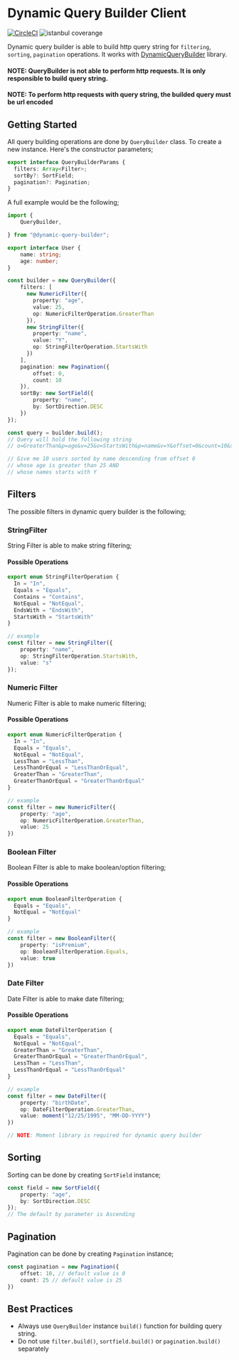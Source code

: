 # Dynamic Query Builder Client

[![CircleCI](https://circleci.com/gh/oplog/dynamic-query-builder-client.svg?style=svg)](https://circleci.com/gh/oplog/dynamic-query-builder-client)
![istanbul coverange](https://img.shields.io/badge/code%20coverange-93.04-green.svg)

Dynamic query builder is able to build http query string for `filtering`, `sorting`, `pagination` operations. It works with [DynamicQueryBuilder](https://oplog.visualstudio.com/RnD/Omni%20Code/_git/OmniServices?path=%2Fsrc%2Fbackend%2FDynamicQueryBuilder%2FREADME.md&version=GBmaster&_a=preview) library.

#### NOTE: QueryBuilder is not able to perform http requests. It is only responsible to build query string.

#### NOTE: To perform http requests with query string, the builded query must be url encoded

## Getting Started
All query building operations are done by `QueryBuilder` class. To create a new instance. Here's the constructor parameters;

```ts
export interface QueryBuilderParams {
  filters: Array<Filter>;
  sortBy?: SortField;
  pagination?: Pagination;
}
```

A full example would be the following;
```ts
import {
    QueryBuilder,

} from "@dynamic-query-builder";

export interface User {
    name: string;
    age: number;
}

const builder = new QueryBuilder({
    filters: [
      new NumericFilter({
        property: "age",
        value: 25,
        op: NumericFilterOperation.GreaterThan
      }),
      new StringFilter({
        property: "name",
        value: "Y",
        op: StringFilterOperation.StartsWith
      })
    ],
    pagination: new Pagination({
        offset: 0,
        count: 10
    }),
    sortBy: new SortField({
        property: "name",
        by: SortDirection.DESC
    })
});

const query = builder.build();
// Query will hold the following string
// o=GreaterThan&p=age&v=25&o=StartsWith&p=name&v=Y&offset=0&count=10&s=name,desc

// Give me 10 users sorted by name descending from offset 0
// whose age is greater than 25 AND
// whose names starts with Y
```

## Filters
The possible filters in dynamic query builder is the following;
### StringFilter
String Filter is able to make string filtering;
#### Possible Operations
```ts
export enum StringFilterOperation {
  In = "In",
  Equals = "Equals",
  Contains = "Contains",
  NotEqual = "NotEqual",
  EndsWith = "EndsWith",
  StartsWith = "StartsWith"
}

// example
const filter = new StringFilter({
    property: "name",
    op: StringFilterOperation.StartsWith,
    value: "s"
});
```

### Numeric Filter
Numeric Filter is able to make numeric filtering;
#### Possible Operations
```ts
export enum NumericFilterOperation {
  In = "In",
  Equals = "Equals",
  NotEqual = "NotEqual",
  LessThan = "LessThan",
  LessThanOrEqual = "LessThanOrEqual",
  GreaterThan = "GreaterThan",
  GreaterThanOrEqual = "GreaterThanOrEqual"
}

// example
const filter = new NumericFilter({
    property: "age",
    op: NumericFilterOperation.GreaterThan,
    value: 25
})
```


### Boolean Filter
Boolean Filter is able to make boolean/option filtering;
#### Possible Operations
```ts
export enum BooleanFilterOperation {
  Equals = "Equals",
  NotEqual = "NotEqual"
}

// example
const filter = new BooleanFilter({
    property: "isPremium",
    op: BooleanFilterOperation.Equals,
    value: true
})
```

### Date Filter
Date Filter is able to make date filtering;
#### Possible Operations
```ts
export enum DateFilterOperation {
  Equals = "Equals",
  NotEqual = "NotEqual",
  GreaterThan = "GreaterThan",
  GreaterThanOrEqual = "GreaterThanOrEqual",
  LessThan = "LessThan",
  LessThanOrEqual = "LessThanOrEqual"
}

// example
const filter = new DateFilter({
    property: "birthDate",
    op: DateFilterOperation.GreaterThan,
    value: moment("12/25/1995", "MM-DD-YYYY")
})

// NOTE: Moment library is required for dynamic query builder
```

## Sorting
Sorting can be done by creating `SortField` instance;

```ts
const field = new SortField({
    property: "age",
    by: SortDirection.DESC
});
// The default by parameter is Ascending
```

## Pagination
Pagination can be done by creating `Pagination` instance;
```ts
const pagination = new Pagination({
    offset: 10, // default value is 0
    count: 25 // default value is 25
})
```

## Best Practices
- Always use `QueryBuilder` instance `build()` function for building query string.
- Do not use `filter.build()`, `sortfield.build()` or `pagination.build()` separately
